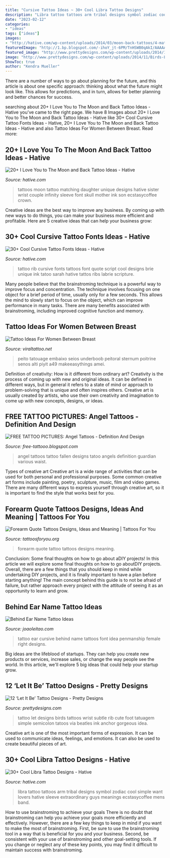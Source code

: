 ```yaml
---
title: "Cursive Tattoo Ideas ~ 30+ Cool Libra Tattoo Designs"
description: "Libra tattoo tattoos arm tribal designs symbol zodiac cool simple want lovers hative sleeve extraordinary guys meanings ecstasycoffee mens band"
date: "2023-02-12"
categories:
- "ideas"
tags: ["ideas"]
images:
- "http://hative.com/wp-content/uploads/2014/03/moon-back-tattoos/4-matching-tattoos.jpg"
featuredImage: "http://1.bp.blogspot.com/-ihoY_jt-6PM/TnHSWB0qAkI/AAAAAAAAAX8/qa316GMmMKU/s1600/angel+tattoos+-angel-tattoos-7.jpg"
featured_image: "http://www.prettydesigns.com/wp-content/uploads/2014/11/Birds-Let-It-Be-Tattoo.jpg"
image: "http://www.prettydesigns.com/wp-content/uploads/2014/11/Birds-Let-It-Be-Tattoo.jpg"
ShowToc: true
author: "Kendra Mueller"
---
```



There are a number of ways to go about planning for the future, and this article is about one specific approach: thinking about what the future might look like. This allows for predictions, and in turn, allows for better planning and better chances for success.

	

		
searching about 20+ I Love You to The Moon and Back Tattoo Ideas - Hative you've came to the right page. We have 8 Images about 20+ I Love You to The Moon and Back Tattoo Ideas - Hative like 30+ Cool Cursive Tattoo Fonts Ideas - Hative, 20+ I Love You to The Moon and Back Tattoo Ideas - Hative and also Tattoo Ideas For Women Between Breast. Read more:
		
    
## 20+ I Love You To The Moon And Back Tattoo Ideas - Hative

<img loading=lazy src="http://hative.com/wp-content/uploads/2014/03/moon-back-tattoos/4-matching-tattoos.jpg" onerror="this.onerror=null;this.src='https://tse3.mm.bing.net/th?id=OIP.PRMy1C5-Vc5SH_G8giq85QHaE3&amp;pid=15.1';" alt="20+ I Love You to The Moon and Back Tattoo Ideas - Hative">

_Source: hative.com_

>tattoos moon tattoo matching daughter unique designs hative sister wrist couple infinity sleeve font skull mother ink son ecstasycoffee crown. 

	

Creative ideas are the best way to improve any business. By coming up with new ways to do things, you can make your business more efficient and profitable. Here are 5 creative ideas that can help your business grow: 

    
## 30+ Cool Cursive Tattoo Fonts Ideas - Hative

<img loading=lazy src="https://hative.com/wp-content/uploads/2014/02/cursive-tattoos/cursive-quote-tattoo-on-rib-3.jpg" onerror="this.onerror=null;this.src='https://tse3.mm.bing.net/th?id=OIP.H5beR2PuixuAUgd-OM3UOQHaEU&amp;pid=15.1';" alt="30+ Cool Cursive Tattoo Fonts Ideas - Hative">

_Source: hative.com_

>tattoo rib cursive fonts tattoos font quote script cool designs brie unique ink tatoo sarah hative tattos ribs labrie scripture. 

	

Many people believe that the brainstroming technique is a powerful way to improve focus and concentration. The technique involves focusing on one object for a brief period of time, usually only for a few seconds. This allows the mind to slowly start to focus on the object, which can improve performance in many tasks. There are many benefits associated with brainstroming, including improved cognitive function and memory.

    
## Tattoo Ideas For Women Between Breast

<img loading=lazy src="https://i.pinimg.com/736x/3d/14/7c/3d147c48fb1dc03d8d779a9296e0fdf7.jpg" onerror="this.onerror=null;this.src='https://tse2.mm.bing.net/th?id=OIP.9Ut6oCJasmR03s5JjVgHVgHaJ3&amp;pid=15.1';" alt="Tattoo Ideas For Women Between Breast">

_Source: viraltattoo.net_

>peito tatouage embaixo seios underboob peitoral sternum poitrine senos alti piyit a49 makeeasythings amei. 

	

Definition of creativity: How is it different from ordinary art?
Creativity is the process of coming up with new and original ideas. It can be defined in different ways, but in general it refers to a state of mind or approach to problem-solving that is unique and often inspires others. Creative art is usually created by artists, who use their own creativity and imagination to come up with new concepts, designs, or ideas.

    
## FREE TATTOO PICTURES: Angel Tattoos - Definition And Design

<img loading=lazy src="http://1.bp.blogspot.com/-ihoY_jt-6PM/TnHSWB0qAkI/AAAAAAAAAX8/qa316GMmMKU/s1600/angel+tattoos+-angel-tattoos-7.jpg" onerror="this.onerror=null;this.src='https://tse2.mm.bing.net/th?id=OIP.c1P4cwZWVXaZmluGe2ROPwHaHa&amp;pid=15.1';" alt="FREE TATTOO PICTURES: Angel Tattoos - Definition And Design">

_Source: free-tattooo.blogspot.com_

>angel tattoos tattoo fallen designs tatoo angels definition guardian various waist. 

	

Types of creative art
Creative art is a wide range of activities that can be used for both personal and professional purposes. Some common creative art forms include painting, poetry, sculpture, music, film and video games. There are many different ways to express yourself through creative art, so it is important to find the style that works best for you.

    
## Forearm Quote Tattoos Designs, Ideas And Meaning | Tattoos For You

<img loading=lazy src="https://www.tattoosforyou.org/wp-content/uploads/2017/09/Forearm-Quote-Tattoo.jpg" onerror="this.onerror=null;this.src='https://tse1.mm.bing.net/th?id=OIP.9syfObkKfGObexqn77nwZwHaJ4&amp;pid=15.1';" alt="Forearm Quote Tattoos Designs, Ideas and Meaning | Tattoos For You">

_Source: tattoosforyou.org_

>forearm quote tattoo tattoos designs meaning. 

	

Conclusion: Some final thoughts on how to go about aDIY projects!
In this article we will explore some final thoughts on how to go aboutDIY projects. Overall, there are a few things that you should keep in mind while undertaking DIY projects, and it is finally important to have a plan before starting anything! The main concept behind this guide is to not be afraid of failure, but rather approach every project with the attitude of seeing it as an opportunity to learn and grow.

    
## Behind Ear Name Tattoo Ideas

<img loading=lazy src="https://www.joaoleitao.com/tattoo-name/wp-content/uploads/back-ear-tattoo-ideas-women.jpg" onerror="this.onerror=null;this.src='https://tse1.mm.bing.net/th?id=OIP.CpSVfNTjiwNU9-dNkS_R3AHaJ3&amp;pid=15.1';" alt="Behind Ear Name Tattoo Ideas">

_Source: joaoleitao.com_

>tattoo ear cursive behind name tattoos font idea penmanship female right designs. 

	

Big ideas are the lifeblood of startups. They can help you create new products or services, increase sales, or change the way people see the world. In this article, we'll explore 5 big ideas that could help your startup grow.

    
## 12 ‘Let It Be’ Tattoo Designs - Pretty Designs

<img loading=lazy src="http://www.prettydesigns.com/wp-content/uploads/2014/11/Birds-Let-It-Be-Tattoo.jpg" onerror="this.onerror=null;this.src='https://tse2.mm.bing.net/th?id=OIP.mmSuXFxOCjxEchfQusFDzAHaLF&amp;pid=15.1';" alt="12 ‘Let It Be’ Tattoo Designs - Pretty Designs">

_Source: prettydesigns.com_

>tattoo let designs birds tattoos wrist subtle rib cute foot tatuagem simple semicolon tatoos via beatles ink anchor gorgeous idea. 

	

Creative art is one of the most important forms of expression. It can be used to communicate ideas, feelings, and emotions. It can also be used to create beautiful pieces of art.

    
## 30+ Cool Libra Tattoo Designs - Hative

<img loading=lazy src="https://hative.com/wp-content/uploads/2014/03/libra-tattoos/20-tribal-libra-tattoo-arm.jpg" onerror="this.onerror=null;this.src='https://tse2.mm.bing.net/th?id=OIP.XjgjEWqDRM4isQwQT59D5AHaJK&amp;pid=15.1';" alt="30+ Cool Libra Tattoo Designs - Hative">

_Source: hative.com_

>libra tattoo tattoos arm tribal designs symbol zodiac cool simple want lovers hative sleeve extraordinary guys meanings ecstasycoffee mens band. 

	

How to use brainstroming to achieve your goals
There is no doubt that brainstroming can help you achieve your goals more efficiently and effectively. However, there are a few key things to keep in mind if you want to make the most of brainstroming. First, be sure to use the brainstroming tool in a way that is beneficial for you and your business. Second, be consistent with your use of brainstroming and other goal-setting tools. If you change or neglect any of these key points, you may find it difficult to maintain success with brainstroming.

